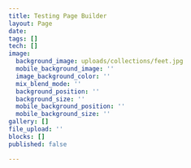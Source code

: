 ```yaml
---
title: Testing Page Builder
layout: Page
date: 
tags: []
tech: []
image:
  background_image: uploads/collections/feet.jpg
  mobile_background_image: ''
  image_background_color: ''
  mix_blend_mode: ''
  background_position: ''
  background_size: ''
  mobile_background_position: ''
  mobile_background_size: ''
gallery: []
file_upload: ''
blocks: []
published: false

---
```

